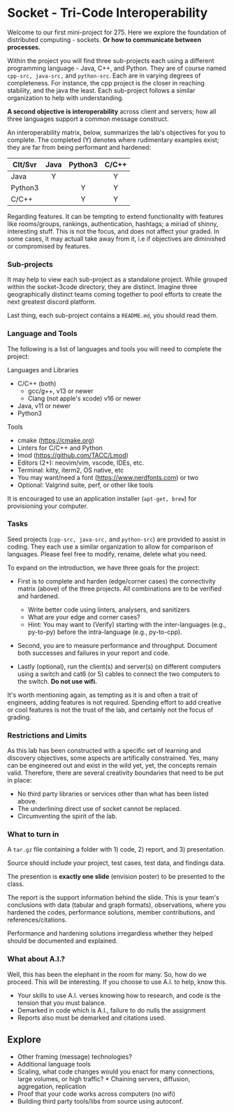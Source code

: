 # Socket - Tri-Code Interoperability

Welcome to our first mini-project for 275. Here we explore the
foundation of distributed computing - sockets. **Or how to
communicate between processes.**

Within the project you will find three sub-projects each using a different
programming language - Java, C++, and Python. They are of course named
`cpp-src, java-src,` and `python-src`. Each are in varying degrees of
completeness. For instance, the cpp project is the closer in reaching
stability, and the java the least. Each sub-project follows a similar
organization to help with understanding.

**A second objective is interoperability** across client and servers;
how all three languages support a common message construct.

An interoperability matrix, below, summarizes the lab's
objectives for you to complete. The completed (Y) denotes
where rudimentary examples exist; they are far from
being performant and hardened:

| Clt/Svr | Java | Python3 | C/C++ |
| ------- | :--: | :-----: | :---: |
| Java    |  Y   |         |   Y   |
| Python3 |      |    Y    |   Y   |
| C/C++   |      |    Y    |   Y   |

Regarding features. It can be tempting to extend functionality
with features like rooms/groups, rankings, authentication, hashtags;
a miriad of shinny, interesting stuff. This is not the focus, and
does not affect your graded. In some cases, it may actuall take away
from it, i.e if objectives are diminished or compromised by features.

### Sub-projects

It may help to view each sub-project as a standalone project. While
grouped within the socket-3code directory, they are distinct. Imagine
three geographically distinct teams coming together to pool efforts to
create the next greatest discord platform.

Last thing, each sub-project contains a `README.md`, you should read
them.

### Language and Tools

The following is a list of languages and tools you will need to complete
the project:

Languages and Libraries

-   C/C++ (both)
    -   gcc/g++, v13 or newer
    -   Clang (not apple's xcode) v16 or newer
-   Java, v11 or newer
-   Python3

Tools

-   cmake (https://cmake.org)
-   Linters for C/C++ and Python
-   lmod (https://github.com/TACC/Lmod)
-   Editors (2+): neovim/vim, vscode, IDEs, etc.
-   Terminal: kitty, iterm2, OS native, etc
-   You may want/need a font (https://www.nerdfonts.com) or two
-   Optional: Valgrind suite, perf, or other like tools

It is encouraged to use an application installer (`apt-get, brew`) for
provisioning your computer.

### Tasks

Seed projects (`cpp-src, java-src,` and `python-src`) are provided to
assist in coding. They each use a similar organization to allow for
comparison of languages. Please feel free to modify, rename, delete what
you need.

To expand on the introduction, we have three goals for the project:

-   First is to complete and harden (edge/corner cases) the
    connectivity matrix (above) of the three projects. All combinations
    are to be verified and hardened.

    -   Write better code using linters, analysers, and sanitizers
    -   What are your edge and corner cases?
    -   Hint: You may want to (Verify) starting with the inter-languages
        (e.g., py-to-py) before the intra-language (e.g., py-to-cpp).

-   Second, you are to measure performance and throughput. Document
    both successes and failures in your report and code.

-   Lastly (optional), run the client(s) and server(s) on different
    computers using a switch and cat6 (or 5) cables to connect the
    two computers to the switch. **Do not use wifi.**

It's worth mentioning again, as tempting as it is and often a trait
of engineers, adding features is not required. Spending effort to add
creative or cool features is not the trust of the lab, and certainly
not the focus of grading.

### Restrictions and Limits

As this lab has been constructed with a specific set of learning and
discovery objectives, some aspects are artifically constrained. Yes,
many can be engineered out and exist in the wild yet, yet, the concepts
remain valid. Therefore, there are several creativity boundaries that
need to be put in place:

-   No third party libraries or services other than what has been
    listed above.
-   The underlining direct use of socket cannot be replaced.
-   Circumventing the spirit of the lab.

### What to turn in

A `tar.gz` file containing a folder with 1) code, 2) report, and 3) presentation.

Source should include your project, test cases, test data, and
findings data.

The presention is **exactly one slide** (envision poster) to be
presented to the class.

The report is the support information behind the slide. This is
your team's conclusions with data (tabular and graph formats),
observations, where you hardened the codes, performance solutions,
member contributions, and references/citations.

Performance and hardening solutions irregardless whether they
helped should be documented and explained.

### What about A.I.?

Well, this has been the elephant in the room for many. So, how
do we proceed. This will be interesting. If you choose to use
A.I. to help, know this.

-   Your skills to use A.I. verses knowing how to research, and
    code is the tension that you must balance.
-   Demarked in code which is A.I., failure to do nulls the
    assignment
-   Reports also must be demarked and citations used.

## Explore

-   Other framing (message) technologies?
-   Additional language tools
-   Scaling, what code changes would you enact for many connections,
    large volumes, or high traffic? \* Chaining servers, diffusion,
    aggregation, replication
-   Proof that your code works across computers (no wifi)
-   Building third party tools/libs from source using autoconf.
